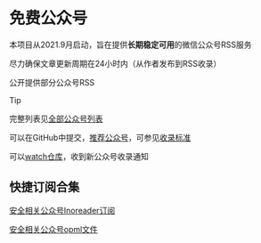 # 免费公众号

本项目从2021.9月启动，旨在提供**长期稳定可用**的微信公众号RSS服务

尽力确保文章更新周期在24小时内（从作者发布到RSS收录）

公开提供部分公众号RSS

> [!TIP]
> 完整列表见[全部公众号列表](./all)

可以在GitHub中提交，[推荐公众号](https://github.com/ttttmr/wechat2rss/issues)，可参见[收录标准](https://wechat2rss.xlab.app/list/new)

可以[watch仓库](https://github.com/ttttmr/Wechat2RSS)，收到新公众号收录通知

## 快捷订阅合集

[安全相关公众号Inoreader订阅](https://www.inoreader.com/bundle/0014cd641489)

[安全相关公众号opml文件](https://wechat2rss.xlab.app/opml/sec.opml)
